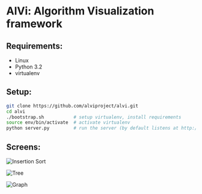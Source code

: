 AlVi: Algorithm Visualization framework
================================

## Requirements:
* Linux
* Python 3.2
* virtualenv

## Setup:
```bash
git clone https://github.com/alviproject/alvi.git
cd alvi
./bootstrap.sh           # setup virtualenv, install requirements
source env/bin/activate  # activate virtualenv
python server.py         # run the server (by default listens at http://locahost:8000)
```

## Screens:
![Insertion Sort](https://raw.github.com/alviproject/alvi/master/screens/insertion_sort.png)

![Tree](https://raw.github.com/alviproject/alvi/master/screens/tree.png)

![Graph](https://raw.github.com/alviproject/alvi/master/screens/graph.png)